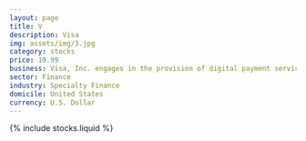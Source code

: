 ```yaml
---
layout: page
title: V
description: Visa
img: assets/img/3.jpg
category: stocks
price: 19.99
business: Visa, Inc. engages in the provision of digital payment services. It also facilitates global commerce through the transfer of value and information among a global network of consumers, merchants, financial institutions, businesses, strategic partners, and government entities. It offers debit cards, credit cards, prepaid products, commercial payment solutions, and global automated teller machines. The company was founded by Dee Hock in 1958 and is headquartered in San Francisco, CA.
sector: Finance
industry: Specialty Finance
domicile: United States
currency: U.S. Dollar
---
```


{% include stocks.liquid %}
